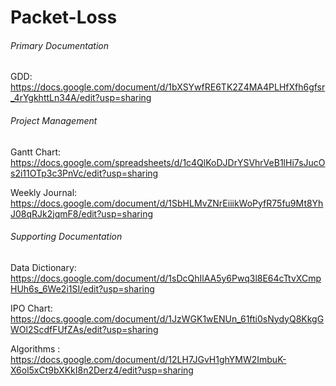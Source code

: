 # Packet-Loss

###### Primary Documentation

GDD: https://docs.google.com/document/d/1bXSYwfRE6TK2Z4MA4PLHfXfh6gfsr_4rYgkhttLn34A/edit?usp=sharing


###### Project Management

Gantt Chart: https://docs.google.com/spreadsheets/d/1c4QlKoDJDrYSVhrVeB1lHi7sJucOs2i11OTp3c3PnVc/edit?usp=sharing

Weekly Journal: https://docs.google.com/document/d/1SbHLMvZNrEiiikWoPyfR75fu9Mt8YhJ08qRJk2jqmF8/edit?usp=sharing


###### Supporting Documentation

Data Dictionary: https://docs.google.com/document/d/1sDcQhIlAA5y6Pwq3l8E64cTtvXCmpHUh6s_6We2i1SI/edit?usp=sharing

IPO Chart: https://docs.google.com/document/d/1JzWGK1wENUn_61fti0sNydyQ8KkgGWOl2ScdfFUfZAs/edit?usp=sharing

Algorithms : https://docs.google.com/document/d/12LH7JGvH1ghYMW2ImbuK-X6ol5xCt9bXKkI8n2Derz4/edit?usp=sharing
